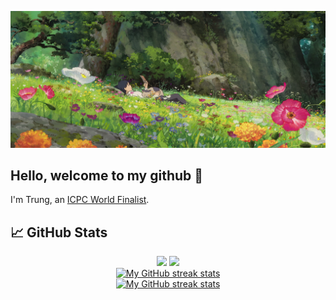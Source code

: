 ![image](./assests/header.png)

## Hello, welcome to my github 👋

I'm Trung, an [ICPC World Finalist](https://worldfinals.icpc.global/).

<!-- Github Stats -->

## &#x1f4c8; GitHub Stats

<div align="center">
  <img src="https://github-readme-stats-five-theta-78.vercel.app/api?username=trungnotchung&show_icons=true&line_height=27&count_private=true&title_color=c9cacc&text_color=c9cacc&icon_color=774c54&bg_color=313340" />
  <img src="https://github-readme-stats-five-theta-78.vercel.app/api/top-langs/?username=trungnotchung&hide=shell,java,tex&title_color=c9cacc&text_color=c9cacc&bg_color=313340&langs_count=3" />
</div>

<!-- Streak stats (Light mode) -->
<div align="center">
  <a href="https://github.com/trungnotchung#gh-light-mode-only">
    <img
       src="https://github-readme-streak-stats-phi-opal.vercel.app/?user=trungnotchung&locale=en&type=svg&hide_border=true&fire=2d77dc&ring=2d77dc&currStreakLabel=000000"
       alt="My GitHub streak stats"
     />
  </a>
</div>

<!-- Streak stats (Dark mode) -->
<div align="center">
  <a href="https://github.com/trungnotchung#gh-dark-mode-only">
    <img
       src="https://github-readme-streak-stats-phi-opal.vercel.app/?user=trungnotchung&background=0d1117&currStreakNum=ffffff&sideNums=ffffff&currStreakLabel=ffffff&sideLabels=ffffff&dates=ffffff&fire=2d77dc&ring=2d77dc&locale=en&type=svg&hide_border=true"
       alt="My GitHub streak stats"
     />
  </a>
</div>
